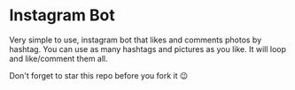 # Instagram Bot
Very simple to use, instagram bot that likes and comments photos by hashtag.
You can use as many hashtags and pictures as you like. It will loop and like/comment them all.

Don't forget to star this repo before you fork it 😉
